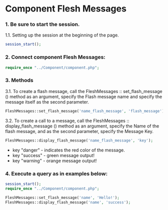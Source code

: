 # Component Flesh Messages
### 1. Be sure to start the session.
1.1. Setting up the session at the beginning of the page.
```php
session_start();
```
### 2. Connect component Flesh Messages:
```php
require_once "../Component/component.php";
```
### 3. Methods
3.1. To create a flash message, call the FleshMessages :: set_flash_message () method as an argument, specify the Flash message name and specify the message itself as the second parameter.
```php
FleshMessages::set_flash_message('name_flash_message', 'flash_message');
```
3.2. To create a call to a message, call the FleshMessages :: display_flash_message () method as an argument, specify the Name of the flash message, and as the second parameter, specify the Message Key.
 ```php
FleshMessages::display_flash_message('name_flash_message', 'key');
 ```
 - key "danger" - indicates the red color of the message.
 - key "success" - green message output!
 - key "warning" - orange message output!
### 4. Execute a query as in examples below:
 ```php
 session_start();
 require_once "../Component/component.php";
 
 FleshMessages::set_flash_message('name', 'Hello!');
 FleshMessages::display_flash_message('name', 'success');
  ```